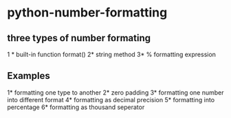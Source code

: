 # python-number-formatting
## three types of number formating
1 * built-in function format()
2* string method
3* % formatting expression
## Examples
1* formatting one type to another
2* zero padding
3* formatting one number into different format
4* formatting as decimal precision
5* formatting into percentage
6* formatting as thousand seperator
